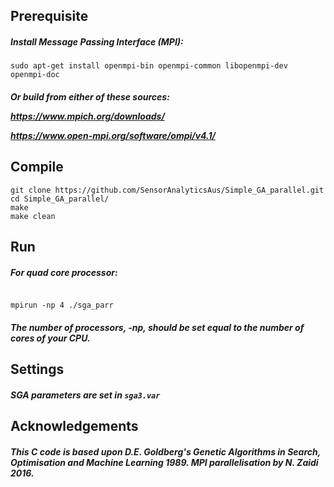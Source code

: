 ## Prerequisite
##### Install Message Passing Interface (MPI): 
````
sudo apt-get install openmpi-bin openmpi-common libopenmpi-dev openmpi-doc
````
##### Or build from either of these sources: <br> <p><p> https://www.mpich.org/downloads/ <p> https://www.open-mpi.org/software/ompi/v4.1/
## Compile
````
git clone https://github.com/SensorAnalyticsAus/Simple_GA_parallel.git
cd Simple_GA_parallel/
make
make clean
````
## Run
##### For quad core processor:
<pre><code>
mpirun -np 4 ./sga_parr
</code></pre>
##### The number of processors, *-np*, should be set equal to the number of cores of your CPU.
## Settings
##### SGA parameters are set in `sga3.var` 
## Acknowledgements
##### This C code is based upon D.E. Goldberg's Genetic Algorithms in Search, Optimisation and Machine Learning 1989. MPI parallelisation by N. Zaidi 2016.